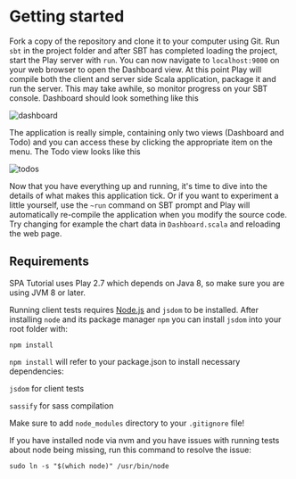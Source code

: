 # Getting started

Fork a copy of the repository and clone it to your computer using Git. Run `sbt` in the project folder and after SBT has completed loading the project,
start the Play server with `run`. You can now navigate to `localhost:9000` on your web browser to open the Dashboard view. At this point Play
will  compile both the client and server side Scala application, package it and run the server. This may take awhile, so monitor progress on your
SBT console. Dashboard should look something like this

![dashboard](images/dashboard.png?raw=true)

The application is really simple, containing only two views (Dashboard and Todo) and you can access these by clicking the appropriate item on the menu. The Todo
view looks like this

![todos](images/todos.png?raw=true)

Now that you have everything up and running, it's time to dive into the details of what makes this application tick. Or if you want to experiment a little
yourself, use the `~run` command on SBT prompt and Play will automatically re-compile the application when you modify the source code. Try
changing for example the chart data in `Dashboard.scala` and reloading the web page.

## Requirements

SPA Tutorial uses Play 2.7 which depends on Java 8, so make sure you are using JVM 8 or later.

Running client tests requires [Node.js](https://nodejs.org/) and `jsdom` to be installed. After installing `node` and its package manager `npm` you can
install `jsdom` into your root folder with:

```
npm install
```
`npm install` will refer to your package.json to install necessary dependencies:

`jsdom` for client tests

`sassify` for sass compilation

Make sure to add `node_modules` directory to your `.gitignore` file!

If you have installed node via nvm and you have issues with running tests about node being missing, run this command to resolve the issue:

```
sudo ln -s "$(which node)" /usr/bin/node
```
